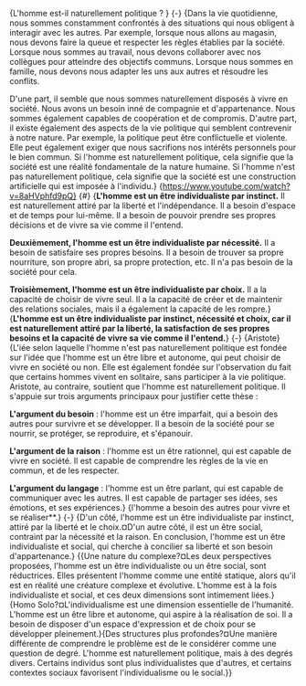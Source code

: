 {L'homme est-il naturellement politique ? }
{-}
{Dans la vie quotidienne, nous sommes constamment confrontés à des situations qui nous obligent à interagir avec les autres. Par exemple, lorsque nous allons au magasin, nous devons faire la queue et respecter les règles établies par la société. Lorsque nous sommes au travail, nous devons collaborer avec nos collègues pour atteindre des objectifs communs. Lorsque nous sommes en famille, nous devons nous adapter les uns aux autres et résoudre les conflits.

D'une part, il semble que nous sommes naturellement disposés à vivre en société. Nous avons un besoin inné de compagnie et d'appartenance. Nous sommes également capables de coopération et de compromis. D'autre part, il existe également des aspects de la vie politique qui semblent contrevenir à notre nature. Par exemple, la politique peut être conflictuelle et violente. Elle peut également exiger que nous sacrifions nos intérêts personnels pour le bien commun. Si l'homme est naturellement politique, cela signifie que la société est une réalité fondamentale de la nature humaine. Si l'homme n'est pas naturellement politique, cela signifie que la société est une construction artificielle qui est imposée à l'individu.}
{https://www.youtube.com/watch?v=8aHVphfd9pQ}
{#}
{**L'homme est un être individualiste par instinct.** Il est naturellement attiré par la liberté et l'indépendance. Il a besoin d'espace et de temps pour lui-même. Il a besoin de pouvoir prendre ses propres décisions et de vivre sa vie comme il l'entend.

**Deuxièmement, l'homme est un être individualiste par nécessité.** Il a besoin de satisfaire ses propres besoins. Il a besoin de trouver sa propre nourriture, son propre abri, sa propre protection, etc. Il n'a pas besoin de la société pour cela.

**Troisièmement, l'homme est un être individualiste par choix.** Il a la capacité de choisir de vivre seul. Il a la capacité de créer et de maintenir des relations sociales, mais il a également la capacité de les rompre.}
{**L'homme est un être individualiste par instinct, nécessité et choix, car il est naturellement attiré par la liberté, la satisfaction de ses propres besoins et la capacité de vivre sa vie comme il l'entend.**}
{-}
{Aristote}
{L'iée selon laquelle l'homme n'est pas naturellement politique est fondée sur l'idée que l'homme est un être libre et autonome, qui peut choisir de vivre en société ou non. Elle est également fondée sur l'observation du fait que certains hommes vivent en solitaire, sans participer à la vie politique. Aristote, au contraire, soutient que l'homme est naturellement politique. Il s'appuie sur trois arguments principaux pour justifier cette thèse :

**L'argument du besoin** : l'homme est un être imparfait, qui a besoin des autres pour survivre et se développer. Il a besoin de la société pour se nourrir, se protéger, se reproduire, et s'épanouir.

**L'argument de la raison** : l'homme est un être rationnel, qui est capable de vivre en société. Il est capable de comprendre les règles de la vie en commun, et de les respecter.

**L'argument du langage** : l'homme est un être parlant, qui est capable de communiquer avec les autres. Il est capable de partager ses idées, ses émotions, et ses expériences.}
{l'homme a besoin des autres pour vivre et se réaliser**.}
{-}
{D'un côté, l'homme est un être individualiste par instinct, attiré par la liberté et le choix.¤D'un autre côté, il est un être social, contraint par la nécessité et la raison. En conclusion, l'homme est un être individualiste et social, qui cherche à concilier sa liberté et son besoin d'appartenance.}
{{Une nature du complexe?¤Les deux perspectives proposées, l'homme est un être individualiste ou un être social, sont réductrices. Elles présentent l'homme comme une entité statique, alors qu'il est en réalité une créature complexe et évolutive. L'homme est à la fois individualiste et social, et ces deux dimensions sont intimement liées.}{Homo Solo?¤L'individualisme est une dimension essentielle de l'humanité. L'homme est un être libre et autonome, qui aspire à la réalisation de soi. Il a besoin de disposer d'un espace d'expression et de choix pour se développer pleinement.}{Des structures plus profondes?¤Une manière différente de comprendre le problème est de le considérer comme une question de degré. L'homme est naturellement politique, mais à des degrés divers. Certains individus sont plus individualistes que d'autres, et certains contextes sociaux favorisent l'individualisme ou le social.}}
